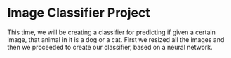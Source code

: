 # Image Classifier Project

This time, we will be creating a classifier for predicting if given a certain image, that animal in it is a dog or a cat. First we resized all the images and then we proceeded to create our classifier, based on a neural network.